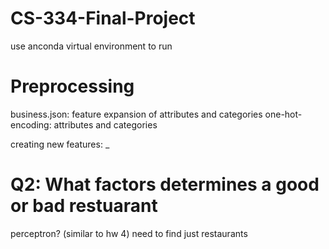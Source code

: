 # CS-334-Final-Project

use anconda virtual environment to run

# Preprocessing
business.json: feature expansion of attributes and categories
one-hot-encoding: attributes and categories

creating new features: _

# Q2: What factors determines a good or bad restuarant

perceptron? (similar to hw 4)
need to find just restaurants
